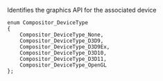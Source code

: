 Identifies the graphics API for the associated device

    enum Compositor_DeviceType
    {
        Compositor_DeviceType_None,
        Compositor_DeviceType_D3D9,
        Compositor_DeviceType_D3D9Ex,
        Compositor_DeviceType_D3D10,
        Compositor_DeviceType_D3D11,
        Compositor_DeviceType_OpenGL
    };
